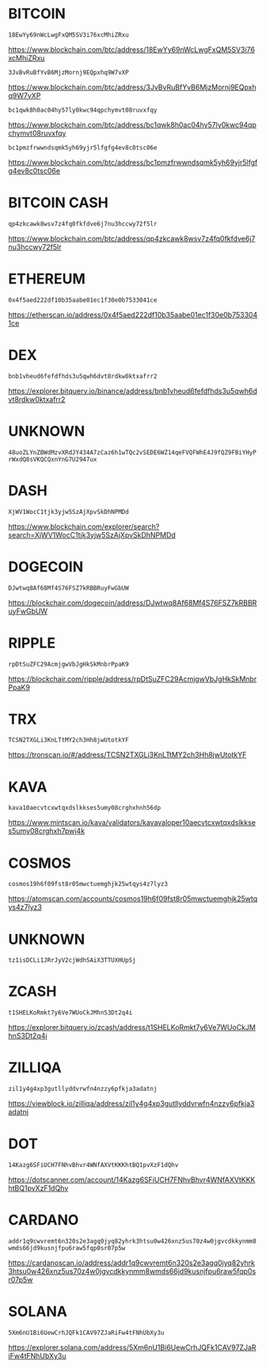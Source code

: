 # BITCOIN

``18EwYy69nWcLwgFxQM5SV3i76xcMhiZRxu``

https://www.blockchain.com/btc/address/18EwYy69nWcLwgFxQM5SV3i76xcMhiZRxu

``3JvBvRuBfYvB6MjzMornj9EQpxhq9W7vXP``

https://www.blockchain.com/btc/address/3JvBvRuBfYvB6MjzMornj9EQpxhq9W7vXP

``bc1qwk8h0ac04hy57ly0kwc94qpchymvt08ruvxfqy``

https://www.blockchain.com/btc/address/bc1qwk8h0ac04hy57ly0kwc94qpchymvt08ruvxfqy

``bc1pmzfrwwndsqmk5yh69yjr5lfgfg4ev8c0tsc06e``

https://www.blockchain.com/btc/address/bc1pmzfrwwndsqmk5yh69yjr5lfgfg4ev8c0tsc06e

# BITCOIN CASH

``qp4zkcawk8wsv7z4fq0fkfdve6j7nu3hccwy72f5lr``

https://www.blockchain.com/btc/address/qp4zkcawk8wsv7z4fq0fkfdve6j7nu3hccwy72f5lr

# ETHEREUM

``0x4f5aed222df10b35aabe01ec1f30e0b7533041ce``

https://etherscan.io/address/0x4f5aed222df10b35aabe01ec1f30e0b7533041ce

# DEX

``bnb1vheud6fefdfhds3u5qwh6dvt8rdkw0ktxafrr2``

https://explorer.bitquery.io/binance/address/bnb1vheud6fefdfhds3u5qwh6dvt8rdkw0ktxafrr2

# UNKNOWN

``48uoZLYnZBWdMzvXRdJY434A7zCaz6h1wTQc2vSEDE6WZ14qeFVQFWhE4J9fQZ9FBiYHyPrWxdQ8sVKQCQxnYnG7U2947ux``

# DASH

``XjWV1WocC1tjk3yjw5SzAjXpvSkDhNPMDd``

https://www.blockchain.com/explorer/search?search=XjWV1WocC1tjk3yjw5SzAjXpvSkDhNPMDd

# DOGECOIN

``DJwtwq8Af68Mf4S76FSZ7kRBBRuyFwGbUW``

https://blockchair.com/dogecoin/address/DJwtwq8Af68Mf4S76FSZ7kRBBRuyFwGbUW

# RIPPLE

``rpDtSuZFC29AcmjgwVbJgHkSkMnbrPpaK9``

https://blockchair.com/ripple/address/rpDtSuZFC29AcmjgwVbJgHkSkMnbrPpaK9

# TRX

``TCSN2TXGLi3KnLTtMY2ch3Hh8jwUtotkYF``

https://tronscan.io/#/address/TCSN2TXGLi3KnLTtMY2ch3Hh8jwUtotkYF

# KAVA

``kava10aecvtcxwtqxdslkkses5umy08crghxhnh56dp``

https://www.mintscan.io/kava/validators/kavavaloper10aecvtcxwtqxdslkkses5umy08crghxh7pwj4k

# COSMOS

``cosmos19h6f09fst8r05mwctuemghjk25wtqys4z7lyz3``

https://atomscan.com/accounts/cosmos19h6f09fst8r05mwctuemghjk25wtqys4z7lyz3

# UNKNOWN

``tz1isDCLi1JRrJyV2cjWdhSAiX3TTUXHUpSj``

# ZCASH

``t1SHELKoRmkt7y6Ve7WUoCkJMhnS3Dt2q4i``

https://explorer.bitquery.io/zcash/address/t1SHELKoRmkt7y6Ve7WUoCkJMhnS3Dt2q4i

# ZILLIQA

``zil1y4g4xp3gutllyddvrwfn4nzzy6pfkja3adatnj``

https://viewblock.io/zilliqa/address/zil1y4g4xp3gutllyddvrwfn4nzzy6pfkja3adatnj

# DOT

``14Kazg6SFiUCH7FNhvBhvr4WNfAXVtKKKhtBQ1pvXzF1dQhv``

https://dotscanner.com/account/14Kazg6SFiUCH7FNhvBhvr4WNfAXVtKKKhtBQ1pvXzF1dQhv

# CARDANO

``addr1q9cwvremt6n320s2e3agq0jyq82yhrk3htsu0w426xnz5us70z4w0jgvcdkkynmm8wmds66jd9kusnjfpu6raw5fqp0sr07p5w``

https://cardanoscan.io/address/addr1q9cwvremt6n320s2e3agq0jyq82yhrk3htsu0w426xnz5us70z4w0jgvcdkkynmm8wmds66jd9kusnjfpu6raw5fqp0sr07p5w

# SOLANA  

``5Xm6nU1Bi6UewCrhJQFk1CAV97ZJaRiFw4tFNhUbXy3u``

https://explorer.solana.com/address/5Xm6nU1Bi6UewCrhJQFk1CAV97ZJaRiFw4tFNhUbXy3u